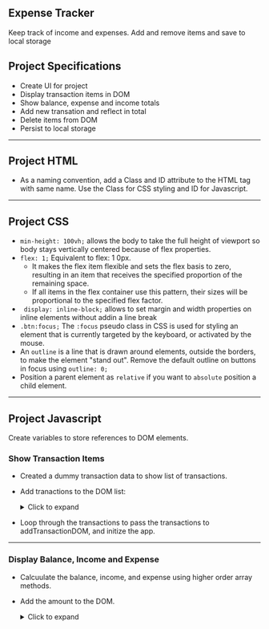 ## Expense Tracker

Keep track of income and expenses. Add and remove items and save to local storage

## Project Specifications

- Create UI for project
- Display transaction items in DOM
- Show balance, expense and income totals
- Add new transation and reflect in total
- Delete items from DOM
- Persist to local storage

---

## Project HTML

- As a naming convention, add a Class and ID attribute to the HTML tag with same name. Use the Class for CSS styling and ID for Javascript.

---

## Project CSS

- `min-height: 100vh;` allows the body to take the full height of viewport so body stays vertically centered because of flex properties.
- `flex: 1;` Equivalent to flex: 1 0px.
  - It makes the flex item flexible and sets the flex basis to zero, resulting in an item that receives the specified proportion of the remaining space.
  - If all items in the flex container use this pattern,
    their sizes will be proportional to the specified flex factor.
- ` display: inline-block;` allows to set margin and width properties on inline elements without addin a line break
- `.btn:focus;` The `:focus` pseudo class in CSS is used for styling an element
  that is currently targeted by the keyboard, or activated by the mouse.
- An `outline` is a line that is drawn around elements,
  outside the borders, to make the element "stand out". Remove the default outline on buttons in focus using `outline: 0;`
- Position a parent element as `relative` if you want to `absolute` position a child element.

---

## Project Javascript

Create variables to store references to DOM elements.

### Show Transaction Items

- Created a dummy transaction data to show list of transactions.
- Add tranactions to the DOM list:
    <details>
    <summary>Click to expand</summary>

  ```javascript
  // Add transactions to DOM list
  function addTransactionDOM(transaction) {
    // Get sign
    const sign = transaction.amount < 0 ? "-" : "+";

    const item = document.createElement("li");

    // Add class based on value
    item.classList.add(transaction.amount < 0 ? "minus" : "plus");

    item.innerHTML = `
      ${transaction.text} <span>${sign}${Math.abs(
      transaction.amount
    )}</span> <button class="delete-btn">x</button>
      `;

    list.appendChild(item);
  }
  ```

    </details>

- Loop through the transactions to pass the transactions to addTransactionDOM, and initize the app.

---

### Display Balance, Income and Expense

- Calcuulate the balance, income, and expense using higher order array methods.
- Add the amount to the DOM.
    <details>
    <summary>Click to expand</summary>

  ```javascript
  // Update the balance income and expense
  function updateValues() {
    const amounts = transactions.map((transaction) => transaction.amount);

    const total = amounts.reduce((acc, item) => (acc += item), 0).toFixed(2);

    const income = amounts
      .filter((item) => item > 0)
      .reduce((acc, item) => (acc += item), 0)
      .toFixed(2);

    const expense =
      amounts
        .filter((item) => item < 0)
        .reduce((acc, item) => (acc += item), 0) * -(1).toFixed(2);

    balance.innerHTML = `$${total}`;
    money_plus.innerHTML = `$${income}`;
    money_minus.innerHTML = `$${expense}`;

    //   console.log(expense);
  }
  ```

    </details>
